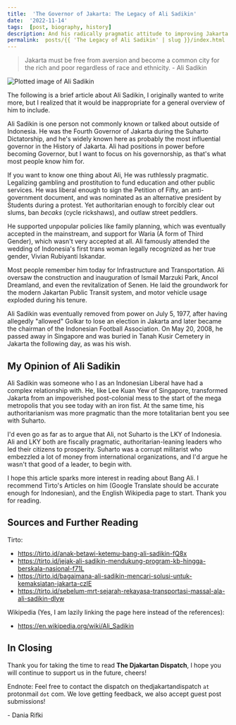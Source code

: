 ```yaml
---
title:  'The Governor of Jakarta: The Legacy of Ali Sadikin'
date:  '2022-11-14'
tags:  [post, biography, history]
description: And his radically pragmatic attitude to improving Jakarta
permalink:  posts/{{ 'The Legacy of Ali Sadikin' | slug }}/index.html
---
```


> Jakarta must be free from aversion and become a common city for the rich and poor regardless of race and ethnicity.
> \- Ali Sadikin

![Plotted image of Ali Sadikin](https://dispatch.jakarta.dj/images/posts/ali-sadikin.png)

The following is a brief article about Ali Sadikin, I originally wanted to write more, but I realized that it would be inappropriate for a general overview of him to include.

Ali Sadikin is one person not commonly known or talked about outside of Indonesia. He was the Fourth Governor of Jakarta during the Suharto Dictatorship, and he's widely known here as probably the most influential governor in the History of Jakarta. Ali had positions in power before becoming Governor, but I want to focus on his governorship, as that's what most people know him for.

If you want to know one thing about Ali, He was ruthlessly pragmatic. Legalizing gambling and prostitution to fund education and other public services. He was liberal enough to sign the Petition of Fifty, an anti-government document, and was nominated as an alternative president by Students during a protest. Yet authoritarian enough to forcibly clear out slums, ban *becaks* (cycle rickshaws), and outlaw street peddlers.

He supported unpopular policies like family planning, which was eventually accepted in the mainstream, and support for Waria (A form of Third Gender), which wasn't very accepted at all. Ali famously attended the wedding of Indonesia's first trans woman legally recognized as her true gender, Vivian Rubiyanti Iskandar.

Most people remember him today for Infrastructure and Transportation. Ali oversaw the construction and inauguration of Ismail Marzuki Park, Ancol Dreamland, and even the revitalization of Senen. He laid the groundwork for the modern Jakartan Public Transit system, and motor vehicle usage exploded during his tenure.

Ali Sadikin was eventually removed from power on July 5, 1977, after having allegedly "allowed" Golkar to lose an election in Jakarta and later became the chairman of the Indonesian Football Association. On May 20, 2008, he passed away in Singapore and was buried in Tanah Kusir Cemetery in Jakarta the following day, as was his wish.

## My Opinion of Ali Sadikin

Ali Sadikin was someone who I as an Indonesian Liberal have had a complex relationship with. He, like Lee Kuan Yew of Singapore, transformed Jakarta from an impoverished post-colonial mess to the start of the mega metropolis that you see today with an iron fist. At the same time, his authoritarianism was more pragmatic than the more totalitarian bent you see with Suharto.

I'd even go as far as to argue that Ali, not Suharto is the LKY of Indonesia. Ali and LKY both are fiscally pragmatic, authoritarian-leaning leaders who led their citizens to prosperity. Suharto was a corrupt militarist who embezzled a lot of money from international organizations, and I'd argue he wasn't that good of a leader, to begin with.

I hope this article sparks more interest in reading about Bang Ali. I recommend Tirto's Articles on him (Google Translate should be accurate enough for Indonesian), and the English Wikipedia page to start. Thank you for reading.

## Sources and Further Reading

Tirto:

- <https://tirto.id/anak-betawi-ketemu-bang-ali-sadikin-fQ8x>
- <https://tirto.id/jejak-ali-sadikin-mendukung-program-kb-hingga-berskala-nasional-f71L>
- <https://tirto.id/bagaimana-ali-sadikin-mencari-solusi-untuk-kemaksiatan-jakarta-czlE>
- <https://tirto.id/sebelum-mrt-sejarah-rekayasa-transportasi-massal-ala-ali-sadikin-dlyw>

Wikipedia (Yes, I am lazily linking the page here instead of the references):

- <https://en.wikipedia.org/wiki/Ali_Sadikin>

## In Closing

Thank you for taking the time to read **The Djakartan Dispatch**, I hope you will continue to support us in the future, cheers!

Endnote: Feel free to contact the dispatch on thedjakartandispatch `at` protonmail `dot` com. We love getting feedback, we also accept guest post submissions!

\- Dania Rifki
